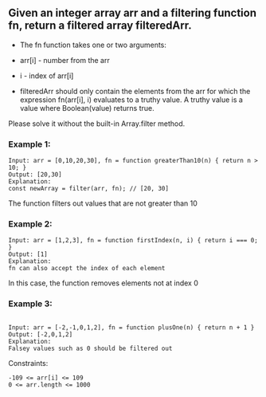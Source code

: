 ## Given an integer array arr and a filtering function fn, return a filtered array filteredArr.

- The fn function takes one or two arguments:

- arr[i] - number from the arr
- i - index of arr[i]

- filteredArr should only contain the elements from the arr for which the expression fn(arr[i], i) evaluates to a truthy value. A truthy value is a value where Boolean(value) returns true.

Please solve it without the built-in Array.filter method.

### Example 1:

```
Input: arr = [0,10,20,30], fn = function greaterThan10(n) { return n > 10; }
Output: [20,30]
Explanation:
const newArray = filter(arr, fn); // [20, 30]
```

The function filters out values that are not greater than 10

### Example 2:

```
Input: arr = [1,2,3], fn = function firstIndex(n, i) { return i === 0; }
Output: [1]
Explanation:
fn can also accept the index of each element
```

In this case, the function removes elements not at index 0

### Example 3:

```

Input: arr = [-2,-1,0,1,2], fn = function plusOne(n) { return n + 1 }
Output: [-2,0,1,2]
Explanation:
Falsey values such as 0 should be filtered out

```

Constraints:

```
-109 <= arr[i] <= 109
0 <= arr.length <= 1000
```

